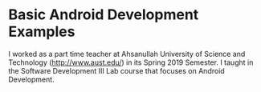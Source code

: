 # Basic Android Development Examples

I worked as a part time teacher at Ahsanullah University of Science and Technology (http://www.aust.edu/) in its Spring 2019 Semester. 
I taught in the Software Development III Lab course that focuses on Android Development. 
